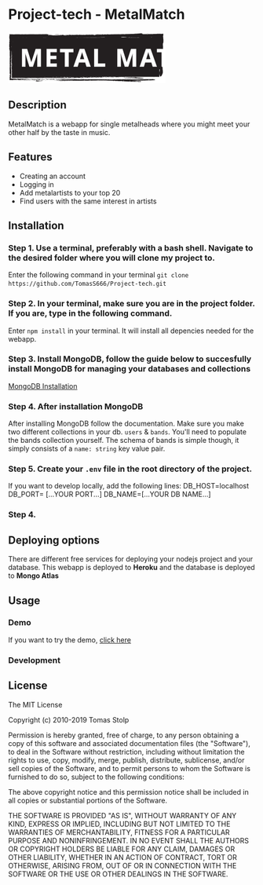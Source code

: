 # Project-tech - MetalMatch
![Logo](https://github.com/TomasS666/Project-tech/blob/master/Project_tech/Logo/SVG/Artboard%202.svg)

## Description
MetalMatch is a webapp for single metalheads where you might meet your other half by the taste in music.

## Features
* Creating an account
* Logging in
* Add metalartists to your top 20
* Find users with the same interest in artists

## Installation
 
### Step 1. Use a terminal, preferably with a bash shell. Navigate to the desired folder where you will clone my project to.
Enter the following command in your terminal ``` git clone https://github.com/TomasS666/Project-tech.git ```

### Step 2. In your terminal, make sure you are in the project folder. If you are, type in the following command.
Enter ``` npm install ``` in your terminal. It will install all depencies needed for the webapp.

### Step 3. Install MongoDB, follow the guide below to succesfully install MongoDB for managing your databases and collections
[MongoDB Installation](https://docs.mongodb.com/manual/installation/)

### Step 4. After installation MongoDB
After installing MongoDB follow the documentation. Make sure you make two different collections in your db.
```users``` & ```bands```. You'll need to populate the bands collection yourself. The schema of bands is simple though, it simply consists of a ```name: string``` key value pair.

### Step 5. Create your ```.env``` file in the root directory of the project.
If you want to develop locally, add the following lines:
DB_HOST=localhost
DB_PORT= [...YOUR PORT...]
DB_NAME=[...YOUR DB NAME...]

###

### Step 4. 

## Deploying options
There are different free services for deploying your nodejs project and your database. This webapp is deployed to **Heroku** and the database is deployed to **Mongo Atlas**

## Usage 
### Demo
If you want to try the demo, [click here](https://p-tech.herokuapp.com)
### Development

## License
The MIT License

Copyright (c) 2010-2019 Tomas Stolp

Permission is hereby granted, free of charge, to any person obtaining a copy
of this software and associated documentation files (the "Software"), to deal
in the Software without restriction, including without limitation the rights
to use, copy, modify, merge, publish, distribute, sublicense, and/or sell
copies of the Software, and to permit persons to whom the Software is
furnished to do so, subject to the following conditions:

The above copyright notice and this permission notice shall be included in
all copies or substantial portions of the Software.

THE SOFTWARE IS PROVIDED "AS IS", WITHOUT WARRANTY OF ANY KIND, EXPRESS OR
IMPLIED, INCLUDING BUT NOT LIMITED TO THE WARRANTIES OF MERCHANTABILITY,
FITNESS FOR A PARTICULAR PURPOSE AND NONINFRINGEMENT. IN NO EVENT SHALL THE
AUTHORS OR COPYRIGHT HOLDERS BE LIABLE FOR ANY CLAIM, DAMAGES OR OTHER
LIABILITY, WHETHER IN AN ACTION OF CONTRACT, TORT OR OTHERWISE, ARISING FROM,
OUT OF OR IN CONNECTION WITH THE SOFTWARE OR THE USE OR OTHER DEALINGS IN
THE SOFTWARE.
